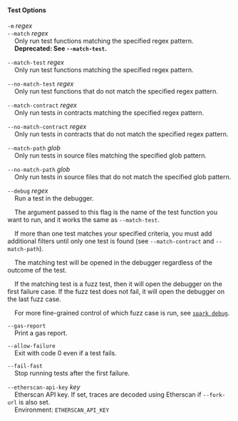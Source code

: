 #### Test Options

`-m` *regex*  
`--match` *regex*  
&nbsp;&nbsp;&nbsp;&nbsp;Only run test functions matching the specified regex pattern.  
&nbsp;&nbsp;&nbsp;&nbsp;**Deprecated: See `--match-test`.**

`--match-test` *regex*  
&nbsp;&nbsp;&nbsp;&nbsp;Only run test functions matching the specified regex pattern.

`--no-match-test` *regex*  
&nbsp;&nbsp;&nbsp;&nbsp;Only run test functions that do not match the specified regex pattern.

`--match-contract` *regex*  
&nbsp;&nbsp;&nbsp;&nbsp;Only run tests in contracts matching the specified regex pattern.

`--no-match-contract` *regex*  
&nbsp;&nbsp;&nbsp;&nbsp;Only run tests in contracts that do not match the specified regex pattern.

`--match-path` *glob*  
&nbsp;&nbsp;&nbsp;&nbsp;Only run tests in source files matching the specified glob pattern.

`--no-match-path` *glob*  
&nbsp;&nbsp;&nbsp;&nbsp;Only run tests in source files that do not match the specified glob pattern.

`--debug` *regex*  
&nbsp;&nbsp;&nbsp;&nbsp;Run a test in the debugger.

&nbsp;&nbsp;&nbsp;&nbsp;The argument passed to this flag is the name of the test function you want to run, and it works the same as `--match-test`.

&nbsp;&nbsp;&nbsp;&nbsp;If more than one test matches your specified criteria, you must add additional filters until only one test is found (see `--match-contract` and `--match-path`).

&nbsp;&nbsp;&nbsp;&nbsp;The matching test will be opened in the debugger regardless of the outcome of the test.

&nbsp;&nbsp;&nbsp;&nbsp;If the matching test is a fuzz test, then it will open the debugger on the first failure case. If the fuzz test does not fail, it will open the debugger on the last fuzz case.

&nbsp;&nbsp;&nbsp;&nbsp;For more fine-grained control of which fuzz case is run, see [`spark debug`](./spark-debug.md).

`--gas-report`  
&nbsp;&nbsp;&nbsp;&nbsp;Print a gas report.

`--allow-failure`  
&nbsp;&nbsp;&nbsp;&nbsp;Exit with code 0 even if a test fails.

`--fail-fast`  
&nbsp;&nbsp;&nbsp;&nbsp;Stop running tests after the first failure.

`--etherscan-api-key` *key*  
&nbsp;&nbsp;&nbsp;&nbsp;Etherscan API key. If set, traces are decoded using Etherscan if `--fork-url` is also set.  
&nbsp;&nbsp;&nbsp;&nbsp;Environment: `ETHERSCAN_API_KEY`

